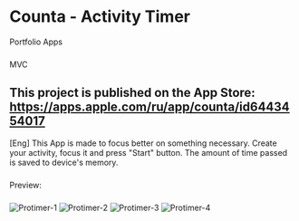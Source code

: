 # Counta - Activity Timer
Portfolio Apps
###
MVC

This project is published on the App Store: https://apps.apple.com/ru/app/counta/id6443454017
------------------

\[Eng\] This App is made to focus better on something necessary. Create your activity, focus it and press "Start" button. The amount of time passed is saved to device's memory.
###

Preview:
###
![Protimer-1](https://user-images.githubusercontent.com/95698427/176440902-d87757a7-6432-46e2-9130-a1f13316ec1e.jpg)
![Protimer-2](https://user-images.githubusercontent.com/95698427/176440913-8604b360-4a07-4f55-b871-d7f93fda74f4.jpg)
![Protimer-3](https://user-images.githubusercontent.com/95698427/176440918-2879bd00-0004-4fb8-91cc-ff06e292cdd9.jpg)
![Protimer-4](https://user-images.githubusercontent.com/95698427/176440930-6c1093c5-5237-4ba2-85b0-ad5d18f14dc3.jpg)

